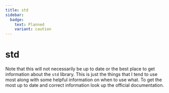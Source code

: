 ```yaml
---
title: std
sidebar:
  badge:
    text: Planned
    variant: caution
---
```


# std

Note that this will not necessarily be up to date or the best place to get information about the `std` library. This is just the things that I tend to use most along with some helpful information on when to use what. To get the most up to date and correct information look up the official documentation.
